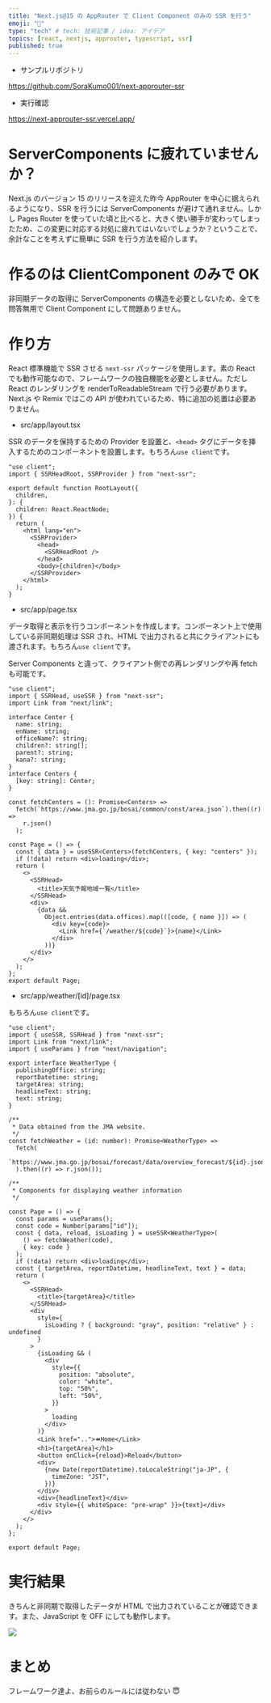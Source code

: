 ```yaml
---
title: "Next.js@15 の AppRouter で Client Component のみの SSR を行う"
emoji: "🐙"
type: "tech" # tech: 技術記事 / idea: アイデア
topics: [react, nextjs, approuter, typescript, ssr]
published: true
---
```


- サンプルリポジトリ

https://github.com/SoraKumo001/next-approuter-ssr

- 実行確認

https://next-approuter-ssr.vercel.app/

# ServerComponents に疲れていませんか？

Next.js のバージョン 15 のリリースを迎えた昨今 AppRouter を中心に据えられるようになり、SSR を行うには ServerComponents が避けて通れません。しかし Pages Router を使っていた頃と比べると、大きく使い勝手が変わってしまったため、この変更に対応する対処に疲れてはいないでしょうか？ということで、余計なことを考えずに簡単に SSR を行う方法を紹介します。

# 作るのは ClientComponent のみで OK

非同期データの取得に ServerComponents の構造を必要としないため、全てを問答無用で Client Component にして問題ありません。

# 作り方

React 標準機能で SSR させる `next-ssr` パッケージを使用します。素の React でも動作可能なので、フレームワークの独自機能を必要としません。ただし React のレンダリングを renderToReadableStream で行う必要があります。Next.js や Remix ではこの API が使われているため、特に追加の処置は必要ありません。

- src/app/layout.tsx

SSR のデータを保持するための Provider を設置と、`<head>` タグにデータを挿入するためのコンポーネントを設置します。もちろん`use client`です。

```tsx
"use client";
import { SSRHeadRoot, SSRProvider } from "next-ssr";

export default function RootLayout({
  children,
}: {
  children: React.ReactNode;
}) {
  return (
    <html lang="en">
      <SSRProvider>
        <head>
          <SSRHeadRoot />
        </head>
        <body>{children}</body>
      </SSRProvider>
    </html>
  );
}
```

- src/app/page.tsx

データ取得と表示を行うコンポーネントを作成します。コンポーネント上で使用している非同期処理は SSR され、HTML で出力されると共にクライアントにも渡されます。もちろん`use client`です。

Server Components と違って、クライアント側での再レンダリングや再 fetch も可能です。

```tsx
"use client";
import { SSRHead, useSSR } from "next-ssr";
import Link from "next/link";

interface Center {
  name: string;
  enName: string;
  officeName?: string;
  children?: string[];
  parent?: string;
  kana?: string;
}
interface Centers {
  [key: string]: Center;
}

const fetchCenters = (): Promise<Centers> =>
  fetch(`https://www.jma.go.jp/bosai/common/const/area.json`).then((r) =>
    r.json()
  );

const Page = () => {
  const { data } = useSSR<Centers>(fetchCenters, { key: "centers" });
  if (!data) return <div>loading</div>;
  return (
    <>
      <SSRHead>
        <title>天気予報地域一覧</title>
      </SSRHead>
      <div>
        {data &&
          Object.entries(data.offices).map(([code, { name }]) => (
            <div key={code}>
              <Link href={`/weather/${code}`}>{name}</Link>
            </div>
          ))}
      </div>
    </>
  );
};
export default Page;
```

- src/app/weather/[id]/page.tsx

もちろん`use client`です。

```tsx
"use client";
import { useSSR, SSRHead } from "next-ssr";
import Link from "next/link";
import { useParams } from "next/navigation";

export interface WeatherType {
  publishingOffice: string;
  reportDatetime: string;
  targetArea: string;
  headlineText: string;
  text: string;
}

/**
 * Data obtained from the JMA website.
 */
const fetchWeather = (id: number): Promise<WeatherType> =>
  fetch(
    `https://www.jma.go.jp/bosai/forecast/data/overview_forecast/${id}.json`
  ).then((r) => r.json());

/**
 * Components for displaying weather information
 */

const Page = () => {
  const params = useParams();
  const code = Number(params["id"]);
  const { data, reload, isLoading } = useSSR<WeatherType>(
    () => fetchWeather(code),
    { key: code }
  );
  if (!data) return <div>loading</div>;
  const { targetArea, reportDatetime, headlineText, text } = data;
  return (
    <>
      <SSRHead>
        <title>{targetArea}</title>
      </SSRHead>
      <div
        style={
          isLoading ? { background: "gray", position: "relative" } : undefined
        }
      >
        {isLoading && (
          <div
            style={{
              position: "absolute",
              color: "white",
              top: "50%",
              left: "50%",
            }}
          >
            loading
          </div>
        )}
        <Link href="..">⏪️Home</Link>
        <h1>{targetArea}</h1>
        <button onClick={reload}>Reload</button>
        <div>
          {new Date(reportDatetime).toLocaleString("ja-JP", {
            timeZone: "JST",
          })}
        </div>
        <div>{headlineText}</div>
        <div style={{ whiteSpace: "pre-wrap" }}>{text}</div>
      </div>
    </>
  );
};

export default Page;
```

# 実行結果

きちんと非同期で取得したデータが HTML で出力されていることが確認できます。また、JavaScript を OFF にしても動作します。

![](/images/next-approuter-ssr/2024-10-22-11-36-27.png)

# まとめ

フレームワーク達よ、お前らのルールには従わない 😇
